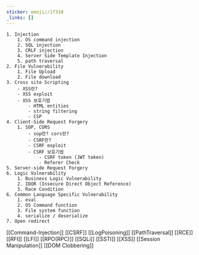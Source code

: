 ```yaml
---
sticker: emoji//1f310
_links: []
---
```

```
1. Injection
    1. OS command injection
    2. SQL injection
    3. CRLF injection
    4. Server Side Template Injection
    5. path traversal
2. File Vulnerability
    1. File Upload
    2. File download
3. Cross site Scripting
    - XSS란?
    - XSS exploit
    - XSS 보호기법
        - HTML entities
        - string filtering
        - CSP
4. Client-Side Request Forgery
    1. SOP, CORS
        - sop란? cors란?
        - CSRF란?
        - CSRF exploit
        - CSRF 보호기법
            - CSRF token (JWT token)
            - Referer Check
5. Server-side Request Forgery
6. Logic Vulnerability
    1. Business Logic Vulnerability
    2. IDOR (Insecure Direct Object Reference)
    3. Race Condition
6. Common Language Specific Vulnerability
    1. eval
    2. OS Command function
    3. File system function
    4. serialize / deserialize
7. Open redirect
```

[[Command-Injection]]
[[CSRF]]
[[LogPoisoning]]
[[PathTraversal]]
[[RCE]]
[[RFI]]
[[LFI]]
[[RPO(RPC)]]
[[SQLi]]
[[SSTI]]
[[XSS]]
[[Session Manipulation]]
[[DOM Clobbering]]